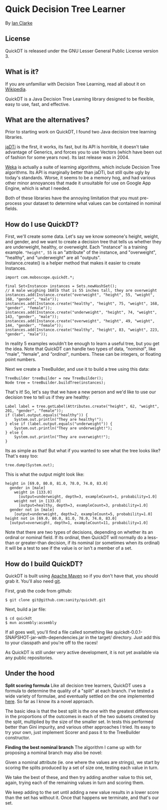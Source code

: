 Quick Decision Tree Learner
===========================

By [Ian Clarke](http://blog.locut.us/)

License
-------

QuickDT is released under the GNU Lesser General Public License version 3.

What is it?
-----------
If you are unfamiliar with Decision Tree Learning, read all about it on [Wikipedia](http://en.wikipedia.org/wiki/Decision_tree_learning).

QuickDT is a Java Decision Tree Learning library designed to be flexible, easy to use, fast, and effective.

What are the alternatives?
--------------------------

Prior to starting work on QuickDT, I found two Java decision tree learning libraries.  

[jaDTi](http://www.run.montefiore.ulg.ac.be/~francois/software/jaDTi/) is the first,
it works, its fast, but its API is horrible, it doesn't take advantage of Generics, and forces you to use Vectors (which have been out
of fashion for some years now).  Its last release was in 2004.

[Weka](http://www.cs.waikato.ac.nz/ml/weka/) is actually a suite of learning algorithms, which include Decision Tree algorithms.  Its
API is marginally better than jaDTi, but still quite ugly by today's standards.  Worse, it seems to be a memory hog, and had various
other minor annoyances that made it unsuitable for use on Google App Engine, which is what I needed.

Both of these libraries have the annoying limitation that you must pre-process your dataset to determine what values can be contained 
in nominal fields.

How do I use QuickDT?
---------------------

First, we'll create some data.  Let's say we know someone's height, weight, and gender, and we want to create a decision tree
that tells us whether they are underweight, healthy, or overweight.  Each "instance" is a training example.  `"height", 55` is
an "attribute" of the instance, and "overweight", "healthy", and "underweight" are all "outputs".  
Instance.create() is a helper method that makes it easier to create Instances.

	import com.moboscope.quickdt.*;

	final Set<Instance> instances = Sets.newHashSet();
	// A male weighing 168lb that is 55 inches tall, they are overweight
	instances.add(Instance.create("overweight", "height", 55, "weight", 168, "gender", "male"));
	instances.add(Instance.create("healthy", "height", 75, "weight", 168, "gender", "female"));
	instances.add(Instance.create("underweight", "height", 74, "weight", 143, "gender", "male"));
	instances.add(Instance.create("overweight", "height", 49, "weight", 144, "gender", "female"));
	instances.add(Instance.create("healthy", "height", 83, "weight", 223, "gender", "male"));

In reality 5 examples wouldn't be enough to learn a useful tree, but you get the idea.  Note that QuickDT can handle two types
of data, *"nominal"*, like "male", "female", and *"ordinal"*, numbers.  These can be integers, or floating point numbers.

Next we create a TreeBuilder, and use it to build a tree using this data:

	TreeBuilder treeBuilder = new TreeBuilder();
	Node tree = treeBuilder.buildTree(instances);

That's it!  So, let's say that we have a new person and we'd like to use our decision tree to tell us if they are healthy:

	Label label = tree.getLabel(Attributes.create("height", 62, "weight", 201, "gender", "female"));
	if (label.output.equals("healthy")) {
		System.out.println("They are healthy!");
	} else if (label.output.equals("underweight")) {
		System.out.println("They are underweight!");
	} else {
		System.out.println("They are overweight!");
	}

Its as simple as that!  But what if you wanted to see what the tree looks like?  That's easy too:

	tree.dump(System.out);

This is what the output might look like:

	height in [69.0, 80.0, 81.0, 78.0, 74.0, 83.0]
	  gender in [male]
	    weight in [133.0]
	      [output=underweight, depth=3, exampleCount=1, probability=1.0]
	    weight not in [133.0]
	      [output=healthy, depth=3, exampleCount=3, probability=1.0]
	  gender not in [male]
	    [output=underweight, depth=2, exampleCount=5, probability=1.0]
	height not in [69.0, 80.0, 81.0, 78.0, 74.0, 83.0]
	  [output=overweight, depth=1, exampleCount=11, probability=1.0]

Note that there are two types of decisions, depending on whether its an ordinal or nominal field.  If its ordinal, then
QuickDT will normally do a less-than or greater-than decision, if its nominal (or sometimes when its ordinal) it will
be a test to see if the value is or isn't a member of a set.

How do I build QuickDT?
-----------------------

QuickDT is built using [Apache Maven](http://maven.apache.org/) so if you don't have that, you should grab it.  You'll also
need [git](http://git-scm.com/).

First, grab the code from github:

	$ git clone git@github.com:sanity/quickdt.git

Next, build a jar file:

	$ cd quickdt
	$ mvn assembly:assembly

If all goes well, you'll find a file called something like quickdt-0.0.1-SNAPSHOT-jar-with-dependencies.jar in the target/ directory.
Just add this to your classpath and you're off to the races!

As QuickDT is still under very active development, it is not yet available via any public repositories.

Under the hood
--------------

**Split scoring formula**
Like all decision tree learners, QuickDT uses a formula to determine the quality of a "split" at each branch.  I've tested a wide
variety of formulae, and eventually settled on the one implemented [here](https://github.com/sanity/quickdt/blob/master/src/main/java/com/moboscope/quickdt/scorers/Scorer1.java).
So far as I know its a novel approach.  

The basic idea is that the best split is the one with the greatest differences in the 
proportions of the outcomes in each of the two subsets created by the split, multiplied by the size of the smaller set.  In tests 
this performed better than Gini impurity, and various other approaches I tried.  Its easy to try your own, just implement Scorer
and pass it to the TreeBuilder constructor.

**Finding the best nominal branch**
The algorithm I came up with for proposing a nominal branch may also be novel:

Given a nominal attribute (ie. one where the values are strings), we start by scoring the splits produced by a set of size one, 
testing each value in turn.

We take the best of these, and then try adding another value to this set, again, trying each of the remaining values in turn and
scoring them.

We keep adding to the set until adding a new value results in a lower score than the set has without it.  Once that happens we
terminate, and that's our set.